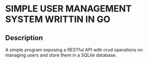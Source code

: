 # SIMPLE USER MANAGEMENT SYSTEM WRITTIN IN GO

## Description
A simple program exposing a RESTful API with crud operations on managing users and 
store them in a SQLite database.
